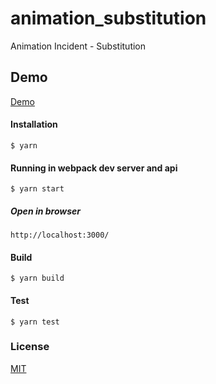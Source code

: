 # animation_substitution
Animation Incident - Substitution

## Demo
[Demo](https://olegbilyk.github.io/animation_substitution/)

#### Installation 

```
$ yarn
```
 
#### Running in webpack dev server and api

```
$ yarn start
```

##### Open in browser

```
http://localhost:3000/
```

#### Build

```
$ yarn build
```

#### Test

```
$ yarn test
```

### License

[MIT](LICENSE)